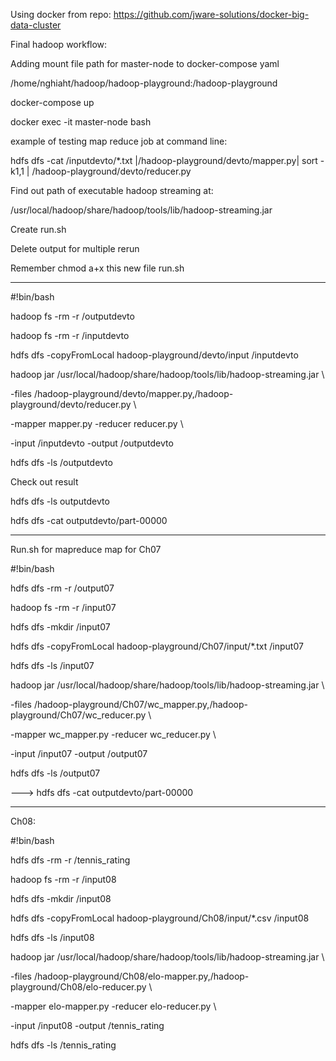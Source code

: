 Using docker from repo: https://github.com/jware-solutions/docker-big-data-cluster 

 

 

Final hadoop workflow: 

Adding mount file path for master-node to docker-compose yaml 

/home/nghiaht/hadoop/hadoop-playground:/hadoop-playground 

docker-compose up 

docker exec -it master-node bash 

example of testing map reduce job at command line: 

hdfs dfs -cat /inputdevto/*.txt  |/hadoop-playground/devto/mapper.py| sort -k1,1 | /hadoop-playground/devto/reducer.py 

Find out path of executable hadoop streaming at: 

/usr/local/hadoop/share/hadoop/tools/lib/hadoop-streaming.jar 

Create run.sh 

Delete output for multiple rerun 

Remember chmod a+x this new file run.sh 

 

*************************************************************************** 

#!bin/bash 

hadoop fs -rm -r /outputdevto 

hadoop fs -rm -r /inputdevto 

hdfs dfs -copyFromLocal hadoop-playground/devto/input /inputdevto 

 

hadoop jar /usr/local/hadoop/share/hadoop/tools/lib/hadoop-streaming.jar \ 

-files /hadoop-playground/devto/mapper.py,/hadoop-playground/devto/reducer.py \ 

-mapper mapper.py   -reducer reducer.py \ 

-input /inputdevto -output /outputdevto  

hdfs dfs -ls /outputdevto 

 

Check out result 

hdfs dfs -ls outputdevto 

hdfs dfs -cat outputdevto/part-00000 

 

***************************************************************************  

Run.sh for mapreduce map for Ch07 

 

 #!bin/bash 

  

hdfs dfs -rm -r /output07 

  

hadoop fs -rm -r /input07 

  

hdfs dfs -mkdir /input07 

  

hdfs dfs -copyFromLocal hadoop-playground/Ch07/input/*.txt /input07 

  

hdfs dfs -ls /input07 

  

hadoop jar /usr/local/hadoop/share/hadoop/tools/lib/hadoop-streaming.jar \ 

-files /hadoop-playground/Ch07/wc_mapper.py,/hadoop-playground/Ch07/wc_reducer.py \ 

-mapper wc_mapper.py   -reducer wc_reducer.py \ 

-input /input07 -output /output07 

  

  

hdfs dfs -ls /output07 

 

 ---> hdfs dfs -cat outputdevto/part-00000 

**************************************************************************** 

Ch08:  

#!bin/bash 

 

hdfs dfs -rm -r /tennis_rating 

  

hadoop fs -rm -r /input08 

  

  

hdfs dfs -mkdir /input08 

  

hdfs dfs -copyFromLocal hadoop-playground/Ch08/input/*.csv /input08 

  

  

hdfs dfs -ls /input08 

  

hadoop jar /usr/local/hadoop/share/hadoop/tools/lib/hadoop-streaming.jar \ 

-files /hadoop-playground/Ch08/elo-mapper.py,/hadoop-playground/Ch08/elo-reducer.py \ 

-mapper elo-mapper.py -reducer elo-reducer.py \ 

-input /input08 -output /tennis_rating 

  

hdfs dfs -ls /tennis_rating 

 

 

 

 

 
